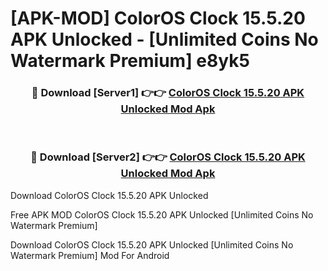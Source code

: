 # [APK-MOD] ColorOS Clock 15.5.20 APK Unlocked - [Unlimited Coins No Watermark Premium] e8yk5



<div align="center">
<h3>🔴 Download [Server1] 👉👉 <a href="https://momento.my/?title=ColorOS_Clock_15.5.20_APK_Unlocked">ColorOS Clock 15.5.20 APK Unlocked Mod Apk</a></h3><br>

<h3>🔴 Download [Server2] 👉👉 <a href="https://momento.my/?title=ColorOS_Clock_15.5.20_APK_Unlocked">ColorOS Clock 15.5.20 APK Unlocked Mod Apk</a></h3>
</div>



Download ColorOS Clock 15.5.20 APK Unlocked 

Free APK MOD ColorOS Clock 15.5.20 APK Unlocked [Unlimited Coins No Watermark Premium]

Download ColorOS Clock 15.5.20 APK Unlocked [Unlimited Coins No Watermark Premium] Mod For Android
